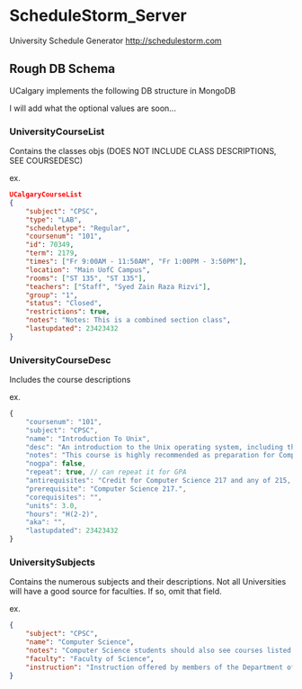 # ScheduleStorm_Server
University Schedule Generator http://schedulestorm.com


## Rough DB Schema

UCalgary implements the following DB structure in MongoDB

I will add what the optional values are soon...

### UniversityCourseList

Contains the classes objs (DOES NOT INCLUDE CLASS DESCRIPTIONS, SEE COURSEDESC)

ex.
```json
UCalgaryCourseList
{
	"subject": "CPSC",
	"type": "LAB",
	"scheduletype": "Regular",
	"coursenum": "101",
	"id": 70349,
	"term": 2179,
	"times": ["Fr 9:00AM - 11:50AM", "Fr 1:00PM - 3:50PM"],
	"location": "Main UofC Campus",
	"rooms": ["ST 135", "ST 135"],
	"teachers": ["Staff", "Syed Zain Raza Rizvi"],
	"group": "1",
	"status": "Closed",
	"restrictions": true,
	"notes": "Notes: This is a combined section class",
	"lastupdated": 23423432
}
```

### UniversityCourseDesc
Includes the course descriptions

ex.
```javascript
{
	"coursenum": "101",
	"subject": "CPSC",
	"name": "Introduction To Unix",
	"desc": "An introduction to the Unix operating system, including the text editor \"emacs,\" its programming modes and macros; shell usage (including \"sh\" and \"tcsh\"); and some advanced Unix commands.",
	"notes": "This course is highly recommended as preparation for Computer Science 217 or 231 or 235.",
	"nogpa": false,
	"repeat": true, // can repeat it for GPA
	"antirequisites": "Credit for Computer Science 217 and any of 215, 231, 235 or Computer Engineering 339 or Engineering 233 will not be allowed.",
	"prerequisite": "Computer Science 217.",
	"corequisites": "",
	"units": 3.0,
	"hours": "H(2-2)",
	"aka": "",
	"lastupdated": 23423432
}
```

### UniversitySubjects

Contains the numerous subjects and their descriptions. Not all Universities will have a good source for faculties. If so, omit that field.

ex.
```json
{
	"subject": "CPSC",
	"name": "Computer Science",
	"notes": "Computer Science students should also see courses listed under Software Engineering.",
	"faculty": "Faculty of Science",
	"instruction": "Instruction offered by members of the Department of Computer Science in the Faculty of Science."
}
```
